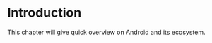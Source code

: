 
<br/>
<br/>
<br/>
<br/>
<br/>

# Introduction

This chapter will give quick overview on Android and its ecosystem. 